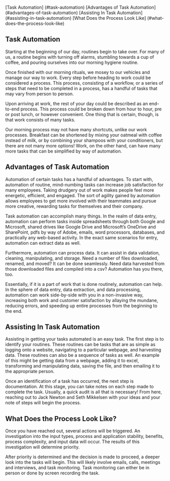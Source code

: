 [Task Automation] (#task-automation)
[Advantages of Task Automation] (#advantages-of-task-automation)
[Assisting In Task Automation] (#assisting-in-task-automation)
[What Does the Process Look Like] (#what-does-the-process-look-like)

## Task Automation


Starting at the beginning of our day, routines begin to take over.  For many of us, a routine begins with turning off alarms, stumbling towards a cup of coffee, and pouring ourselves into our morning hygiene routine.


Once finished with our morning rituals, we mosey to our vehicles and manage our way to work.  Every step before heading to work could be considered a process.  This process, consisting of a workflow, or a series of steps that need to be completed in a process, has a handful of tasks that may vary from person to person. 


Upon arriving at work, the rest of your day could be described as an end-to-end process.  This process could be broken down from hour to hour, pre or post lunch, or however convenient.  One thing that is certain, though, is that work consists of many tasks.  


Our morning process may not have many shortcuts, unlike our work processes.  Breakfast can be shortened by mixing your oatmeal with coffee instead of milk, or by combining your shampoos with your conditioners, but there are not many more options!  Work, on the other hand, can have many more tasks that can be simplified by way of automation.


## Advantages of Task Automation


Automation of certain tasks has a handful of advantages.  To start with, automation of routine, mind-numbing tasks can increase job satisfaction for many employees.  Taking drudgery out of work makes people feel more energetic, efficient, and engaged.  The sort of agility gained by automation allows employees to get more involved with their teammates and pursue more creative, rewarding tasks for themselves and their company.


Task automation can accomplish many things.  In the realm of data entry, automation can perform tasks inside spreadsheets through both Google and Microsoft, shared drives like Google Drive and Microsoft’s OneDrive and SharePoint, pdfs by way of Adobe, emails, word processors, databases, and practically any web-based activity.  In the exact same scenarios for entry, automation can extract data as well.


Furthermore, automation can process data.  It can assist in data validation, cleaning, manipulating, and storage.  Need a number of files downloaded, renamed, and moved?  It can be done seamlessly.  Need data harvested from those downloaded files and compiled into a csv?  Automation has you there, too. 


Essentially, if it is a part of work that is done routinely, automation can help.  In the sphere of data entry, data extraction, and data processing, automation can work side-by-side with you in a non-invasive way, increasing both work and customer satisfaction by allaying the mundane, reducing errors, and speeding up entire processes from the beginning to the end.


## Assisting In Task Automation


Assisting in getting your tasks automated is an easy task.  The first step is to identify your routines.  These routines can be tasks that are as simple as logging onto a website, navigating to a particular webpage, and harvesting data.  These routines can also be a sequence of tasks as well.  An example of this might be getting data from a webpage, adding it to excel, transforming and manipulating data, saving the file, and then emailing it to the appropriate person.


Once an identification of a task has occurred, the next step is documentation.  At this stage, you can take notes on each step made to complete the task.  Usually, a quick audit is all that is necessary!  From here, reaching out to Jack Newton and Seth Mikkelsen with your ideas and your note of steps will begin the process.


## What Does the Process Look Like?


Once you have reached out, several actions will be triggered.  An investigation into the input types, process and application stability, benefits, process complexity, and input data will occur.  The results of this investigation will determine priority.  


After priority is determined and the decision is made to proceed, a deeper look into the tasks will begin.  This will likely involve emails, calls, meetings and interviews, and task monitoring.  Task monitoring can either be in person or done by screen recording the task.  
